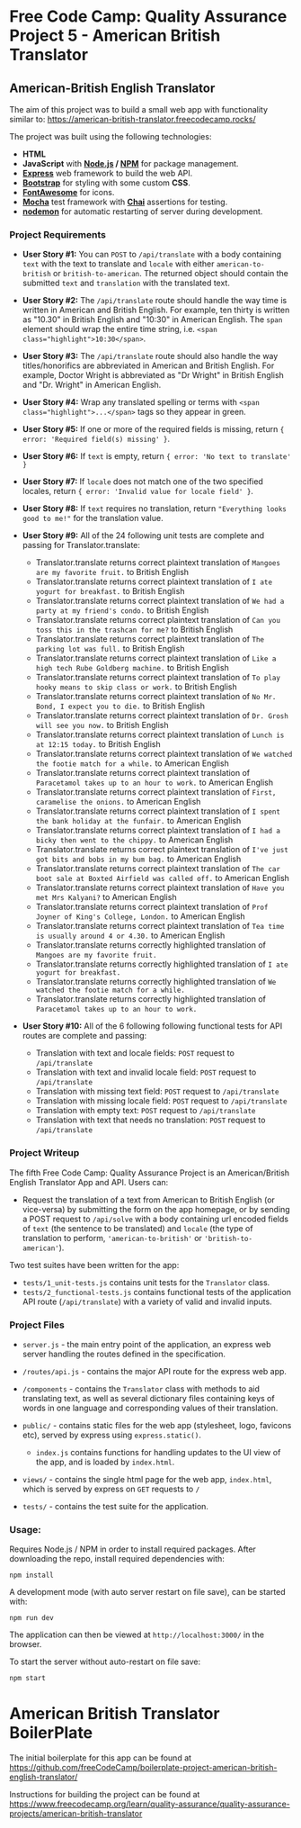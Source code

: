 # Free Code Camp: Quality Assurance Project 5 - American British Translator

## American-British English Translator

The aim of this project was to build a small web app with functionality similar to: https://american-british-translator.freecodecamp.rocks/

The project was built using the following technologies:

- **HTML**
- **JavaScript** with **[Node.js](https://nodejs.org/en/) / [NPM](https://www.npmjs.com/)** for package management.
- **[Express](https://expressjs.com/)** web framework to build the web API.
- **[Bootstrap](https://getbootstrap.com/)** for styling with some custom **CSS**.
- **[FontAwesome](https://fontawesome.com/)** for icons.
- **[Mocha](https://mochajs.org/)** test framework with **[Chai](https://www.chaijs.com/)** assertions for testing.
- **[nodemon](https://nodemon.io/)** for automatic restarting of server during development.

### Project Requirements

- **User Story #1:** You can `POST` to `/api/translate` with a body containing `text` with the text to translate and `locale` with either `american-to-british` or `british-to-american`. The returned object should contain the submitted `text` and `translation` with the translated text.
- **User Story #2:** The `/api/translate` route should handle the way time is written in American and British English. For example, ten thirty is written as "10.30" in British English and "10:30" in American English. The `span` element should wrap the entire time string, i.e. `<span class="highlight">10:30</span>`.
- **User Story #3:** The `/api/translate` route should also handle the way titles/honorifics are abbreviated in American and British English. For example, Doctor Wright is abbreviated as "Dr Wright" in British English and "Dr. Wright" in American English.
- **User Story #4:** Wrap any translated spelling or terms with `<span class="highlight">...</span>` tags so they appear in green.
- **User Story #5:** If one or more of the required fields is missing, return `{ error: 'Required field(s) missing' }`.
- **User Story #6:** If `text` is empty, return `{ error: 'No text to translate' }`
- **User Story #7:** If `locale` does not match one of the two specified locales, return `{ error: 'Invalid value for locale field' }`.
- **User Story #8:** If `text` requires no translation, return `"Everything looks good to me!"` for the translation value.
- **User Story #9:** All of the 24 following unit tests are complete and passing for Translator.translate:

  - Translator.translate returns correct plaintext translation of `Mangoes are my favorite fruit.` to British English
  - Translator.translate returns correct plaintext translation of `I ate yogurt for breakfast.` to British English
  - Translator.translate returns correct plaintext translation of `We had a party at my friend's condo.` to British English
  - Translator.translate returns correct plaintext translation of `Can you toss this in the trashcan for me?` to British English
  - Translator.translate returns correct plaintext translation of `The parking lot was full.` to British English
  - Translator.translate returns correct plaintext translation of `Like a high tech Rube Goldberg machine.` to British English
  - Translator.translate returns correct plaintext translation of `To play hooky means to skip class or work.` to British English
  - Translator.translate returns correct plaintext translation of `No Mr. Bond, I expect you to die.` to British English
  - Translator.translate returns correct plaintext translation of `Dr. Grosh will see you now.` to British English
  - Translator.translate returns correct plaintext translation of `Lunch is at 12:15 today.` to British English
  - Translator.translate returns correct plaintext translation of `We watched the footie match for a while.` to American English
  - Translator.translate returns correct plaintext translation of `Paracetamol takes up to an hour to work.` to American English
  - Translator.translate returns correct plaintext translation of `First, caramelise the onions.` to American English
  - Translator.translate returns correct plaintext translation of `I spent the bank holiday at the funfair.` to American English
  - Translator.translate returns correct plaintext translation of `I had a bicky then went to the chippy.` to American English
  - Translator.translate returns correct plaintext translation of `I've just got bits and bobs in my bum bag.` to American English
  - Translator.translate returns correct plaintext translation of `The car boot sale at Boxted Airfield was called off.` to American English
  - Translator.translate returns correct plaintext translation of `Have you met Mrs Kalyani?` to American English
  - Translator.translate returns correct plaintext translation of `Prof Joyner of King's College, London.` to American English
  - Translator.translate returns correct plaintext translation of `Tea time is usually around 4 or 4.30.` to American English
  - Translator.translate returns correctly highlighted translation of `Mangoes are my favorite fruit.`
  - Translator.translate returns correctly highlighted translation of `I ate yogurt for breakfast.`
  - Translator.translate returns correctly highlighted translation of `We watched the footie match for a while.`
  - Translator.translate returns correctly highlighted translation of `Paracetamol takes up to an hour to work.`

- **User Story #10:** All of the 6 following following functional tests for API routes are complete and passing:
  - Translation with text and locale fields: `POST` request to `/api/translate`
  - Translation with text and invalid locale field: `POST` request to `/api/translate`
  - Translation with missing text field: `POST` request to `/api/translate`
  - Translation with missing locale field: `POST` request to `/api/translate`
  - Translation with empty text: `POST` request to `/api/translate`
  - Translation with text that needs no translation: `POST` request to `/api/translate`

### Project Writeup

The fifth Free Code Camp: Quality Assurance Project is an American/British English Translator App and API. Users can:

- Request the translation of a text from American to British English (or vice-versa) by submitting the form on the app homepage, or by sending a POST request to `/api/solve` with a body containing url encoded fields of `text` (the sentence to be translated) and `locale` (the type of translation to perform, `'american-to-british'` or `'british-to-american'`).

Two test suites have been written for the app:

- `tests/1_unit-tests.js` contains unit tests for the `Translator` class.
- `tests/2_functional-tests.js` contains functional tests of the application API route (`/api/translate`) with a variety of valid and invalid inputs.

### Project Files

- `server.js` - the main entry point of the application, an express web server handling the routes defined in the specification.

- `/routes/api.js` - contains the major API route for the express web app.

- `/components` - contains the `Translator` class with methods to aid translating text, as well as several dictionary files containing keys of words in one language and corresponding values of their translation.

- `public/` - contains static files for the web app (stylesheet, logo, favicons etc), served by express using `express.static()`.

  - `index.js` contains functions for handling updates to the UI view of the app, and is loaded by `index.html`.

- `views/` - contains the single html page for the web app, `index.html`, which is served by express on `GET` requests to `/`

- `tests/` - contains the test suite for the application.

### Usage:

Requires Node.js / NPM in order to install required packages. After downloading the repo, install required dependencies with:

`npm install`

A development mode (with auto server restart on file save), can be started with:

`npm run dev`

The application can then be viewed at `http://localhost:3000/` in the browser.

To start the server without auto-restart on file save:

`npm start`

# American British Translator BoilerPlate

The initial boilerplate for this app can be found at https://github.com/freeCodeCamp/boilerplate-project-american-british-english-translator/

Instructions for building the project can be found at https://www.freecodecamp.org/learn/quality-assurance/quality-assurance-projects/american-british-translator
